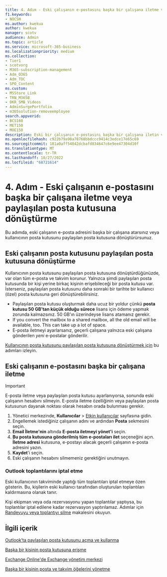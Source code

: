```yaml
---
title: 4. Adım - Eski çalışanın e-postasını başka bir çalışana iletme veya paylaşılan posta kutusuna dönüştürme
f1.keywords:
- NOCSH
ms.author: kwekua
author: kwekua
manager: scotv
audience: Admin
ms.topic: article
ms.service: microsoft-365-business
ms.localizationpriority: medium
ms.collection:
- Tier1
- scotvorg
- M365-subscription-management
- Adm_O365
- Adm_TOC
- SPO_Content
ms.custom:
- MSStore_Link
- TRN_M365B
- OKR_SMB_Videos
- AdminSurgePortfolio
- m365solution-removeemployee
search.appverid:
- BCS160
- MET150
- MOE150
description: Eski bir çalışanın e-postasını başka bir çalışana iletin veya bir kişi yerine birkaç kişinin erişebileceği paylaşılan bir posta kutusuna dönüştürün.
ms.openlocfilehash: c922b79a90a78768bbdccc9414c3edce17e65c69
ms.sourcegitcommit: 181a0aff54842dcbafd834647c6e9ee47304d10f
ms.translationtype: MT
ms.contentlocale: tr-TR
ms.lasthandoff: 10/27/2022
ms.locfileid: "68721614"
---
```

# <a name="step-4---forward-a-former-employees-email-to-another-employee-or-convert-to-a-shared-mailbox"></a>4. Adım - Eski çalışanın e-postasını başka bir çalışana iletme veya paylaşılan posta kutusuna dönüştürme

Bu adımda, eski çalışanın e-posta adresini başka bir çalışana atarsınız veya kullanıcının posta kutusunu paylaşılan posta kutusuna dönüştürürsunuz.

## <a name="convert-former-employees-mailbox-to-a-shared-mailbox"></a>Eski çalışanın posta kutusunu paylaşılan posta kutusuna dönüştürme

Kullanıcının posta kutusunu paylaşılan posta kutusuna dönüştürdüğünüzde, var olan tüm e-posta ve takvim korunur. Yalnızca şimdi paylaşılan posta kutusunda bir kişi yerine birkaç kişinin erişebileceği bir posta kutusu var. İsterseniz, paylaşılan posta kutusunu daha sonraki bir tarihte bir kullanıcı (özel) posta kutusuna geri dönüştürebilirsiniz.

- Paylaşılan posta kutusu oluşturmak daha ucuz bir yoldur çünkü **posta kutusu 50 GB'tan küçük olduğu sürece** lisans için ödeme yapmak zorunda kalmazsınız. 50 GB'ın üzerindeyse lisans atamanız gerekir.
- If you convert the mailbox to a shared mailbox, all the old email will be available, too. This can take up a lot of space.
- E-posta iletmeyi ayarlarsanız, geçerli çalışana yalnızca eski çalışana gönderilen *yeni* e-postalar gönderilir.

[Kullanıcının posta kutusunu paylaşılan posta kutusuna dönüştürmek için](../email/convert-user-mailbox-to-shared-mailbox.md) bu adımları izleyin.

## <a name="forward-a-former-employees-email-to-another-employee"></a>Eski çalışanın e-postasını başka bir çalışana iletme

 > [!IMPORTANT]
 > E-posta iletme veya paylaşılan posta kutusu ayarlanıyorsa, sonunda eski çalışanın hesabını silmeyin. E-posta iletme özelliğinin veya paylaşılan posta kutusunun dayanak noktası olarak hesabın orada bulunması gerekir.

1. Yönetici merkezinde, **Kullanıcılar** \> <a href="https://go.microsoft.com/fwlink/p/?linkid=834822" target="_blank">Etkin kullanıcılar</a> sayfasına gidin.
2. Engellemek istediğiniz çalışanın adını ve ardından **Posta** sekmesini seçin.
3. **Email İletme'nin** altında **E-posta iletmeyi yönet'i** seçin.
4. **Bu posta kutusuna gönderilmiş tüm e-postaları ilet** seçeneğini açın. **İletme adresi** kutusuna, e-postayı alacak geçerli çalışanın e-posta adresini yazın.
5. **Kaydet**'i seçin.
6. Eski çalışanın hesabını silmemeniz gerektiğini unutmayın.

### <a name="cancel-outlook-meetings"></a>Outlook toplantılarını iptal etme

Eski kullanıcının takviminde yaptığı tüm toplantıları iptal etmeye özen gösterin. Bu, kişilerin eski kullanıcı tarafından oluşturulan toplantıları kaldırmasına olanak tanır.

Kişi ekipman veya oda rezervasyonu yapan toplantılar yaptıysa, bu toplantılar iptal edilene kadar rezervasyon yaptırılamaz. Adımlar için [Randevuyu veya toplantıyı silme](https://support.microsoft.com/office/delete-an-appointment-or-a-meeting-2703bfdb-9a07-4396-be3b-a9f79438455b) makalesini okuyun.

## <a name="related-content"></a>İlgili içerik

[Outlook’ta paylaşılan posta kutusunu açma ve kullanma](https://support.microsoft.com/office/open-and-use-a-shared-mailbox-in-outlook-d94a8e9e-21f1-4240-808b-de9c9c088afd)

[Başka bir kişinin posta kutusuna erişme](https://support.microsoft.com/office/access-another-person-s-mailbox-a909ad30-e413-40b5-a487-0ea70b763081)

[Exchange Online'de Exchange yönetim merkezi](/exchange/exchange-admin-center)

[Başka bir kişinin posta ve takvim öğelerini yönetme](https://support.microsoft.com/office/manage-another-person-s-mail-and-calendar-items-afb79d6b-2967-43b9-a944-a6b953190af5)
